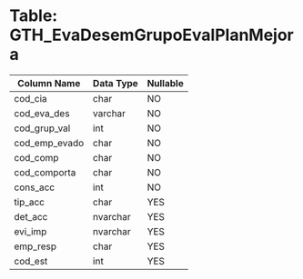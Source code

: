 # Table: GTH_EvaDesemGrupoEvalPlanMejora

| Column Name | Data Type | Nullable |
|-------------|-----------|----------|
| cod_cia | char | NO |
| cod_eva_des | varchar | NO |
| cod_grup_val | int | NO |
| cod_emp_evado | char | NO |
| cod_comp | char | NO |
| cod_comporta | char | NO |
| cons_acc | int | NO |
| tip_acc | char | YES |
| det_acc | nvarchar | YES |
| evi_imp | nvarchar | YES |
| emp_resp | char | YES |
| cod_est | int | YES |
